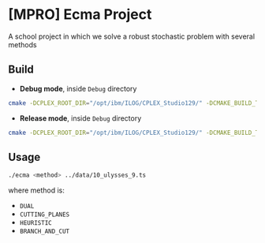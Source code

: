 # [MPRO] Ecma Project
A school project in which we solve a robust stochastic problem with several methods

## Build

- **Debug mode**, inside `Debug` directory
```sh
cmake -DCPLEX_ROOT_DIR="/opt/ibm/ILOG/CPLEX_Studio129/" -DCMAKE_BUILD_TYPE=Debug ..
```

- **Release mode**, inside `Debug` directory
```sh
cmake -DCPLEX_ROOT_DIR="/opt/ibm/ILOG/CPLEX_Studio129/" -DCMAKE_BUILD_TYPE=Release ..
```

## Usage

```sh
./ecma <method> ../data/10_ulysses_9.ts
```

where method is:
* `DUAL`
* `CUTTING_PLANES`
* `HEURISTIC`
* `BRANCH_AND_CUT`
